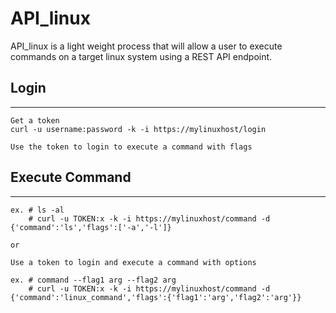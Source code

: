 # API_linux

API_linux is a light weight process that will allow a user to execute commands on a target linux system using a REST API endpoint.

## Login
--------

```
Get a token
curl -u username:password -k -i https://mylinuxhost/login

Use the token to login to execute a command with flags
```

## Execute Command
------------------

```
ex. # ls -al
    # curl -u TOKEN:x -k -i https://mylinuxhost/command -d {'command':'ls','flags':['-a','-l']}

or

Use a token to login and execute a command with options

ex. # command --flag1 arg --flag2 arg 
    # curl -u TOKEN:x -k -i https://mylinuxhost/command -d {'command':'linux_command','flags':{'flag1':'arg','flag2':'arg'}}

```
